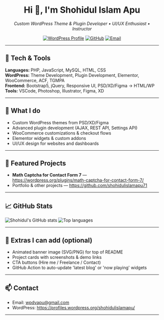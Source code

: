 <!--- Hero / Banner -->
<h1 align="center">Hi 👋, I'm Shohidul Islam Apu</h1>
<p align="center">
  <em>Custom WordPress Theme & Plugin Developer • UI/UX Enthusiast • Instructor</em>
</p>

<p align="center">
  <a href="https://profiles.wordpress.org/shohidulislamapu/"><img alt="WordPress Profile" src="https://img.shields.io/badge/WordPress-Profile-21759b?logo=wordpress&logoColor=white"></a>
  <a href="https://github.com/shohidulislamapu71"><img alt="GitHub" src="https://img.shields.io/badge/GitHub-@shohidulislamapu71-181717?logo=github&logoColor=white"></a>
  <a href="mailto:wpdvapu@gmail.com"><img alt="Email" src="https://img.shields.io/badge/Email-wpdvapu@gmail.com-D14836?logo=gmail&logoColor=white"></a>
</p>

---

## 🧰 Tech & Tools
**Languages:** PHP, JavaScript, MySQL, HTML, CSS  
**WordPress:** Theme Development, Plugin Development, Elementor, WooCommerce, ACF, TGMPA  
**Frontend:** Bootstrap5, jQuery, Responsive UI, PSD/XD/Figma → HTML/WP  
**Tools:** VSCode, Photoshop, Illustrator, Figma, XD

---

## 🔧 What I do
- Custom WordPress themes from PSD/XD/Figma  
- Advanced plugin development (AJAX, REST API, Settings API)  
- WooCommerce customizations & checkout flows  
- Elementor widgets & custom addons  
- UI/UX design for websites and dashboards

---

## 📂 Featured Projects
- **Math Captcha for Contact Form 7** — https://wordpress.org/plugins/math-captcha-for-contact-form-7/  
- Portfolio & other projects — https://github.com/shohidulislamapu71

---

## 📈 GitHub Stats
<p align="left">
  <img src="https://github-readme-stats.vercel.app/api?username=shohidulislamapu71&show_icons=true&theme=radical" alt="Shohidul's GitHub stats" />
  <img src="https://github-readme-stats.vercel.app/api/top-langs/?username=shohidulislamapu71&layout=compact&theme=radical" alt="Top languages" />
</p>

---

## 🧩 Extras I can add (optional)
- Animated banner image (SVG/PNG) for top of README  
- Project cards with screenshots & demo links  
- CTA buttons (Hire me / Freelance / Contact)  
- GitHub Action to auto-update 'latest blog' or 'now playing' widgets

---

## 📫 Contact
- Email: wpdvapu@gmail.com  
- WordPress: https://profiles.wordpress.org/shohidulislamapu/

---
